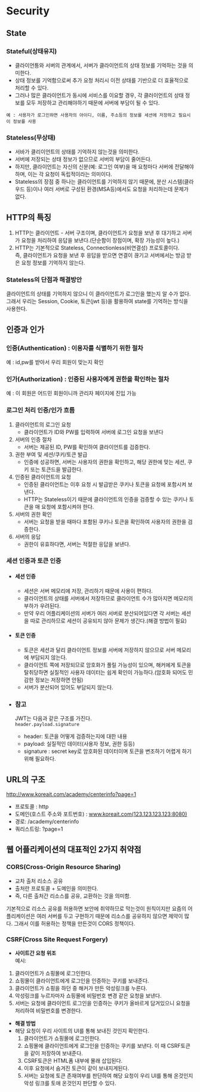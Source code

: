 # Security

## State
### Stateful(상태유지)
- 클라이언틍와 서버의 관계에서, 서버가 클라이언트의 상태 정보를 기억하는 것을 의미한다.
- 상태 정보를 기억함으로써 추가 요청 처리시 이전 상태를 기반으로 더 효율적으로 처리할 수 있다.
- 그러나 많은 클라이언트가 동시에 서비스를 이요할 경우, 각 클러이언트의 상태 정보를 모두 저장하고 관리해야하기 때문에 서버에 부담이 될 수 있다.

```text
예 : 사용자가 로그인하면 사용자의 아이디, 이름, 주소등의 정보를 세션에 저장하고 필요시 이 정보를 사용
```

### Stateless(무상태)
- 서바가 클리이언트의 상태를 기억하지 않는것을 의미한다.
- 서버에 저장되는 상태 정보가 없으므로 서버의 부담이 줄어든다.
- 하지만, 클라이언트는 자신의 신분(예: 로그인 여부)을 매 요청마다 서버에 전달해야하며, 이는 각 요청이 독립적이라는 의미이다.
- Stateless의 장점 중 하나는 클라이언트를 기억하지 않기 때문에, 분산 시스템(클라우드 등)이나 여러 서버로 구성된 환경(MSA등)에서도 요청을 처리하는데 문제가 없다.

## HTTP의 특징
1. HTTP는 클라이언트 - 서버 구조이며, 클라이언트가 요청을 보낸 후 대기하고 서버가 요청을 처리하여 응답을 보낸다.(단순함이 장점이며, 확장 가능성이 높다.)
2. HTTP는 기본적으로 Stateless, Connectionless(비연결성) 프로토콜이다.   
즉, 클라이언트가 요청을 보낸 후 응답을 받으면 연결이 끊기고 서버에서는 방금 받은 요청 정보를 기억하지 않는다.

### Stateless의 단점과 해결방안
클라이언트의 상태를 기억하지 않으니 이 클라이언트가 로그인을 했는지 알 수가 없다. 그래서 우리는 Session, Cookie, 토큰(jwt 등)을 활용하여 state를 기억하는 방식을 사용한다.



## 인증과 인가

### 인증(Authentication) : 이용자를 식별하기 위한 절차
예 : id,pw를 받아서 우리 회원이 맞는지 확인

### 인가(Authorization) : 인증된 사용자에게 권한을 확인하는 절차
예 : 이 회원은 어드민 회원이니까 관리자 페이지에 진입 가능

### 로그인 처리 인증/인가 흐름
1. 클라이언트의 로그인 요청   
      - 클라이언트가 ID와 PW를 입력하여 서버에 로그인 요청을 보낸다
2. 서버의 인증 절차
    - 서버는 제공된 ID, PW를 확인하여 클라이언트를 검증한다.
3. 권한 부여 및 세션/쿠키/토큰 발급
    - 인증에 성공하면, 서버는 사용자의 권한을 확인하고, 해당 권한에 맞는 세션, 쿠키 또는 토큰드을 발급한다.
4. 인증된 클라이언트의 요청
   - 인증된 클리이언트는 이후 요청 시 발급받은 쿠키나 토큰을 요청에 포함시켜 보낸다.
   - HTTP는 Stateless이기 때문에 클라이언트의 인증을 검증할 수 있는 쿠키나 토큰을 매 요청에 포함시켜야 한다.
5. 서버의 권한 확인
   - 서버는 요청을 받을 때마다 포함된 쿠키나 토큰을 확인하여 사용자의 권한을 검증한다.
6. 서버의 응답
   - 권한이 유효하다면, 서버는 적절한 응답을 보낸다.


### 세션 인증과 토큰 인증
- #### 세션 인증
  - 세션은 서버 메모리에 저장, 관리하기 때문에 사용이 편하다.
  - 클라이언트의 상태를 서버에서 저장하므로 클라이언트 수가 많아지면 메모리의 부하가 우려된다.
  - 만약 우리 어플리케이션의 서버가 여러 서버로 분산되어있다면 각 서버는 세션을 따로 관리하므로 세션이 공유되지 않아 문제가 생긴다.(해결 방법이 필요)
- #### 토큰 인증
  - 토큰은 세션과 달리 클라이언트 정보를 서버에 저장하지 않으므로 서버 메모리에 부담되지 않는다.
  - 클라이언트 쪽에 저장되므로 암호화가 풀릴 가능성이 있으며, 해커에게 토큰을 탈취당하면 실질적인 사용자 데이터는 쉽게 확인이 가능하다.(암호화 되어도 민감한 정보는 저장하면 안됨)
  - 서버가 분산되어 있어도 부담되지 않는다.


- ### 참고
  JWT는 다음과 같은 구조를 가진다.   
  `header.payload.signature`
  - header: 토큰을 어떻게 검증하는지에 대한 내용
  - payload: 실질적인 데이터(사용자 정보, 권한 등등)
  - signature : secret key로 암호화된 데이터이며 토큰을 변조하기 어렵게 하기위해 필요하다.

## URL의 구조
http://www.koreait.com/academy/centerinfo?page=1

- 프로토콜 : http
- 도메인(호스트 주소와 포트번호) : www.koreait.com(123.123.123.123:8080)
- 경로: /academy/centerinfo
- 쿼리스트링: ?page=1


## 웹 어플리케이션의 대표적인 2가지 취약점
### CORS(Cross-Origin Resource Sharing)
- 교차 출처 리소스 공유
- 출처란 프로토콜 + 도메인을 의미한다.
- 즉, 다른 출처간 리소스를 공유, 교환하는 것을 의미함.

기본적으로 리소스 공유를 허용하면 보안에 취약하므로 막는것이 원칙이지만 요즘의 어플리케이션은 여러 서버를 두고 구현하기 때문에 리소스를 공유하지 않으면 제약이 많다. 그래서 이를 허용하는 정책을 만든것이 CORS 정책이다.


###  CSRF(Cross Site Request Forgery)
- **사이트간 요청 위조**   
예시:
1. 클라이언트가 쇼핑몰에 로그인한다.
2. 쇼핑몰이 클라이언트에게 로그인을 인증하는 쿠키를 보내준다.
3. 클라이언트가 쇼핑을 하던 중 해커가 만든 악성링크를 누른다.
4. 악성링크를 누르자마자 쇼핑몰에 비밀번호 변경 같은 요청을 보낸다.
5. 서버는 요청에 클라이언트 로그인을 인증하는 쿠키가 올바르게 담겨있으니 요청을 처리하여 비밀번호를 변경한다.

- **해결 방법**
- 해당 요청이 우리 사이트의 UI를 통해 보내진 것인지 확인한다.
  1. 클라이언트가 쇼핑몰에 로그인한다.
  2. 쇼핑몰에 클라이언트에게 로그인을 인증하는 쿠키를 보낸다. 이 때 CSRF토큰을 같이 저장하여 보내준다.
  3. CSRF토큰은 HTML폼 내부에 몰래 삽입된다.
  4. 이후 요청에서 숨겨진 토큰이 같이 보내지게된다.
  5. 서버는 요청에 토큰 존재여부를 판단하여 해당 요청이 우리 UI를 통해 온것인지 악성 링크를 토애 온것인지 판단할 수 있다.
  












